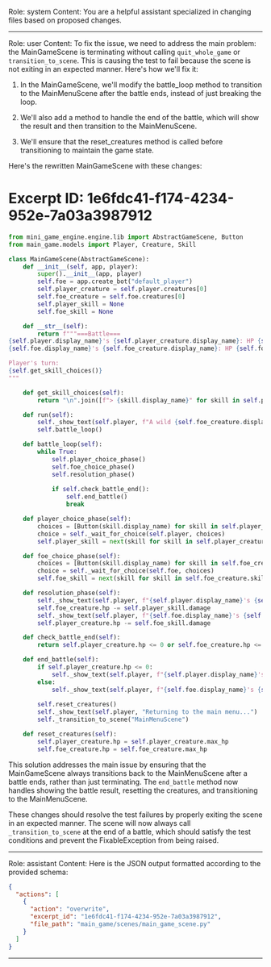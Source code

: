 Role: system
Content: You are a helpful assistant specialized in changing files based on proposed changes.
__________________
Role: user
Content: To fix the issue, we need to address the main problem: the MainGameScene is terminating without calling `quit_whole_game` or `transition_to_scene`. This is causing the test to fail because the scene is not exiting in an expected manner. Here's how we'll fix it:

1. In the MainGameScene, we'll modify the battle_loop method to transition to the MainMenuScene after the battle ends, instead of just breaking the loop.

2. We'll also add a method to handle the end of the battle, which will show the result and then transition to the MainMenuScene.

3. We'll ensure that the reset_creatures method is called before transitioning to maintain the game state.

Here's the rewritten MainGameScene with these changes:

# Excerpt ID: 1e6fdc41-f174-4234-952e-7a03a3987912
```python main_game/scenes/main_game_scene.py
from mini_game_engine.engine.lib import AbstractGameScene, Button
from main_game.models import Player, Creature, Skill

class MainGameScene(AbstractGameScene):
    def __init__(self, app, player):
        super().__init__(app, player)
        self.foe = app.create_bot("default_player")
        self.player_creature = self.player.creatures[0]
        self.foe_creature = self.foe.creatures[0]
        self.player_skill = None
        self.foe_skill = None

    def __str__(self):
        return f"""===Battle===
{self.player.display_name}'s {self.player_creature.display_name}: HP {self.player_creature.hp}/{self.player_creature.max_hp}
{self.foe.display_name}'s {self.foe_creature.display_name}: HP {self.foe_creature.hp}/{self.foe_creature.max_hp}

Player's turn:
{self.get_skill_choices()}
"""

    def get_skill_choices(self):
        return "\n".join([f"> {skill.display_name}" for skill in self.player_creature.skills])

    def run(self):
        self._show_text(self.player, f"A wild {self.foe_creature.display_name} appeared!")
        self.battle_loop()

    def battle_loop(self):
        while True:
            self.player_choice_phase()
            self.foe_choice_phase()
            self.resolution_phase()
            
            if self.check_battle_end():
                self.end_battle()
                break

    def player_choice_phase(self):
        choices = [Button(skill.display_name) for skill in self.player_creature.skills]
        choice = self._wait_for_choice(self.player, choices)
        self.player_skill = next(skill for skill in self.player_creature.skills if skill.display_name == choice.display_name)

    def foe_choice_phase(self):
        choices = [Button(skill.display_name) for skill in self.foe_creature.skills]
        choice = self._wait_for_choice(self.foe, choices)
        self.foe_skill = next(skill for skill in self.foe_creature.skills if skill.display_name == choice.display_name)

    def resolution_phase(self):
        self._show_text(self.player, f"{self.player.display_name}'s {self.player_creature.display_name} used {self.player_skill.display_name}!")
        self.foe_creature.hp -= self.player_skill.damage
        self._show_text(self.player, f"{self.foe.display_name}'s {self.foe_creature.display_name} used {self.foe_skill.display_name}!")
        self.player_creature.hp -= self.foe_skill.damage

    def check_battle_end(self):
        return self.player_creature.hp <= 0 or self.foe_creature.hp <= 0

    def end_battle(self):
        if self.player_creature.hp <= 0:
            self._show_text(self.player, f"{self.player.display_name}'s {self.player_creature.display_name} fainted! You lose!")
        else:
            self._show_text(self.player, f"{self.foe.display_name}'s {self.foe_creature.display_name} fainted! You win!")
        
        self.reset_creatures()
        self._show_text(self.player, "Returning to the main menu...")
        self._transition_to_scene("MainMenuScene")

    def reset_creatures(self):
        self.player_creature.hp = self.player_creature.max_hp
        self.foe_creature.hp = self.foe_creature.max_hp
```

This solution addresses the main issue by ensuring that the MainGameScene always transitions back to the MainMenuScene after a battle ends, rather than just terminating. The `end_battle` method now handles showing the battle result, resetting the creatures, and transitioning to the MainMenuScene.

These changes should resolve the test failures by properly exiting the scene in an expected manner. The scene will now always call `_transition_to_scene` at the end of a battle, which should satisfy the test conditions and prevent the FixableException from being raised.
__________________
Role: assistant
Content: Here is the JSON output formatted according to the provided schema:

```json
{
  "actions": [
    {
      "action": "overwrite",
      "excerpt_id": "1e6fdc41-f174-4234-952e-7a03a3987912",
      "file_path": "main_game/scenes/main_game_scene.py"
    }
  ]
}
```
__________________
